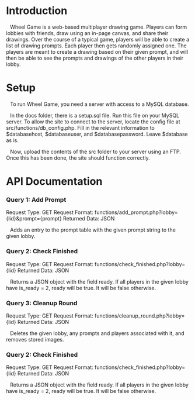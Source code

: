 # Introduction

&ensp; Wheel Game is a web-based multiplayer drawing game. Players can form lobbies with friends, draw using an in-page canvas, and share their drawings. Over the course of a typical game, players will be able to create a list of drawing prompts. Each player then gets randomly assigned one. The players are meant to create a drawing based on their given prompt, and will then be able to see the prompts and drawings of the other players in their lobby.


# Setup

&ensp; To run Wheel Game, you need a server with access to a MySQL database.

&ensp; In the docs folder, there is a setup.sql file. Run this file on your MySQL server. To allow the site to connect to the server, locate the config file at src/functions/db_config.php. Fill in the relevant information to $databasehost, $databaseuser, and $databasepassword. Leave $database as is.
  
&ensp; Now, upload the contents of the src folder to your server using an FTP. Once this has been done, the site should function correctly.


# API Documentation

### Query 1: Add Prompt
Request Type: GET
Request Format: functions/add_prompt.php?lobby={lid}&prompt={prompt}
Returned Data: JSON

&ensp; Adds an entry to the prompt table with the given prompt string to the given lobby.

### Query 2: Check Finished
Request Type: GET
Request Format: functions/check_finished.php?lobby={lid}
Returned Data: JSON

&ensp; Returns a JSON object with the field ready. If all players in the given lobby have is_ready = 2, ready will be true. It will be false otherwise.

### Query 3: Cleanup Round
Request Type: GET
Request Format: functions/cleanup_round.php?lobby={lid}
Returned Data: JSON

&ensp; Deletes the given lobby, any prompts and players associated with it, and removes stored images.

### Query 2: Check Finished
Request Type: GET
Request Format: functions/check_finished.php?lobby={lid}
Returned Data: JSON

&ensp; Returns a JSON object with the field ready. If all players in the given lobby have is_ready = 2, ready will be true. It will be false otherwise.

